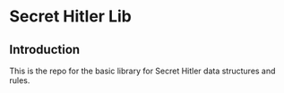 # Secret Hitler Lib
## Introduction
This is the repo for the basic library for Secret Hitler data structures and
rules. 
